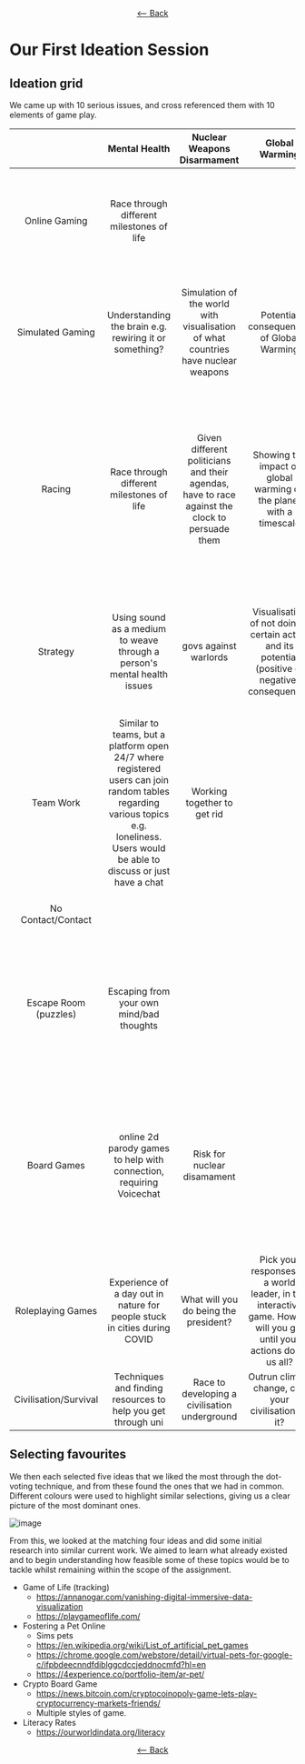 <div align = center>
  
  [<-- Back](https://github.com/jess-mw/desk23/tree/main/Documentation/3.%20UX%20Design#a-mashing-up-the-serious-and-the-playful)
  </div>

# Our First Ideation Session

## Ideation grid
We came up with 10 serious issues, and cross referenced them with 10 elements of game play.


| | Mental Health | Nuclear Weapons Disarmament | Global Warming | Animal Cruelty | COVID-19 | Obesity | Animal Conservation | Education | Data Privacy | Crypto Currency |
| :---: | :---: | :---: | :---: | :---: | :---: | :---: | :---: | :---: | :---: | :---: |
| Online Gaming | Race through different milestones of life |  |  | Cookie Clicker style farming game about the inhumane and predatory nature of capitalism, with leaderboards | Infected Battle Royal |  |  |  | build and manage |
| Simulated Gaming | Understanding the brain e.g. rewiring it or something? | Simulation of the world with visualisation of what countries have nuclear weapons | Potential consequences of Global Warming | Browser based game about abusive farming methods(mass chicken farming etc) | Play the role of a country and manage the pandemic |  | Learn about sustainable farming - manage your own farm and learn of the real life consequenses for being irresponsible | What are the literacy rates around the globe? An interactive design | Visualisation of which countries have the best data privacy regulation | Simulated trade of crypto currency |
| Racing | Race through different milestones of life | Given different politicians and their agendas, have to race against the clock to persuade them | Showing the impact of global warming on the planet with a timescale | Race out the labs with mice (who are driving) | Virus Racer - control a top down body that has covid and see who can spread it as fast as possible? | Race to lose any unhealthy weight?  |  | Race to pay off student debt before time limit runs out... solution = you can't - resource to educate people applying to uni on how student finance works | Trying to extract as much data as poss from POV of company from consumers in set time | |
| Strategy | Using sound as a medium to weave through a person's mental health issues | govs against warlords | Visualisation of not doing a certain action and its potential (positive or negative) consequences | Browser game about anti intensive farming practices policy and decision making. | Vaccination Data | Food/diet planner that allows you to 'earn' a cheat meal through following your plan | leading the non-governmental organization, call for public concern, promote law | Help make a strategy for managing your money while at uni (e.g. visual allocation of money) | Helping to create a strategy to protect your data | reenactment the bit coins (how Satoshi Nakamoto came up with his ideas) |
| Team Work | Similar to teams, but a platform open 24/7 where registered users can join random tables regarding various topics e.g. loneliness. Users would be able to discuss or just have a chat | Working together to get rid | | | Website that allows people to provide goods and services for free during the pandemic | | | A collection of simple and interactive team building exercises that can be used as warm up within schools. | | |
| No Contact/Contact | | | | | No-contact COVID game | | | | |
| Escape Room (puzzles) | Escaping from your own mind/bad thoughts  | | | Day in the life of a particular animal... escape the lab! | Jigsaw of covid 19 virus | Stuck in a room with a bunch of unhealthy items ...  | Figure out how to help them! | Scrabble with them of whatever topic you're revising, and have to explain each word you put down | | |
| Board Games | online 2d parody games to help with connection, requiring Voicechat | Risk for nuclear disamament | | Maze for lab animals being tested upon inhumanely to be rescued | snakes and ladders but we know what to avoid here... | Simple board game of a health diet chart - educating the youth | Cluedo - work out what factors are making an animal go extinct | Trivia with topics you dont learn at school but probably should (quiz) to highlight gaps in common knowledge, eg. personal finance | Hangman to guess your password somehow | Crypto Board Game (think monopoly) |
| Roleplaying Games | Experience of a day out in nature for people stuck in cities during COVID | What will you do being the president? | Pick your responses as a world leader, in this interactive game. How far will you get until your actions doom us all? | Try fostering a pet online to see what is involved before committing to adoption | Dialogue tree leading to how well people protect themselves | | Choose a country and it will show you all the animals that have gone extinct there | Roleplaying Internship Game | Hacking others game | Create your own cryptocurrency game |
| Civilisation/Survival | Techniques and finding resources to help you get through uni | Race to developing a civilisation underground  | Outrun climate change, can your civilisation do it? | | | | Game of Life (tracking) | | | |

## Selecting favourites
We then each selected five ideas that we liked the most through the dot-voting technique, and from these found the ones that we had in common. Different colours were used to highlight similar selections, giving us a clear picture of the most dominant ones. 

![image](https://user-images.githubusercontent.com/45073537/116720980-b46aef80-a9d4-11eb-8aa2-bc74afdd5635.png)

From this, we looked at the matching four ideas and did some initial research into similar current work. We aimed to learn what already existed and to begin understanding how feasible some of these topics would be to tackle whilst remaining within the scope of the assignment. 
* Game of Life (tracking) 
   * https://annanogar.com/vanishing-digital-immersive-data-visualization
   * https://playgameoflife.com/
* Fostering a Pet Online  
    * Sims pets
    * https://en.wikipedia.org/wiki/List_of_artificial_pet_games
    * https://chrome.google.com/webstore/detail/virtual-pets-for-google-c/ifpbdeecnndfdiblggcdccjeddnocmfd?hl=en
    * https://4experience.co/portfolio-item/ar-pet/
* Crypto Board Game       
  * https://news.bitcoin.com/cryptocoinopoly-game-lets-play-cryptocurrency-markets-friends/
  * Multiple styles of game.
* Literacy Rates          
  * https://ourworldindata.org/literacy


<div align = center>
  
  [<-- Back](https://github.com/jess-mw/desk23/tree/main/Documentation/3.%20UX%20Design#a-mashing-up-the-serious-and-the-playful)
  </div>

